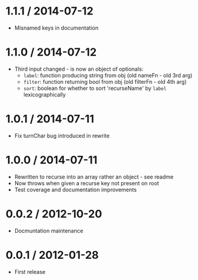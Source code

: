 1.1.1 / 2014-07-12
==================
  * Misnamed keys in documentation

1.1.0 / 2014-07-12
==================
  * Third input changed - is now an object of optionals:
    - `label`: function producing string from obj (old nameFn - old 3rd arg)
    - `filter`: function returning bool from obj (old filterFn - old 4th arg)
    - `sort`: boolean for whether to sort 'recurseName' by `label` lexicographically

1.0.1 / 2014-07-11
==================
  * Fix turnChar bug introduced in rewrite

1.0.0 / 2014-07-11
==================
  * Rewritten to recurse into an array rather an object - see readme
  * Now throws when given a recurse key not present on root
  * Test coverage and documentation improvements

0.0.2 / 2012-10-20
==================
  * Docmuntation maintenance

0.0.1 / 2012-01-28
==================
  * First release

